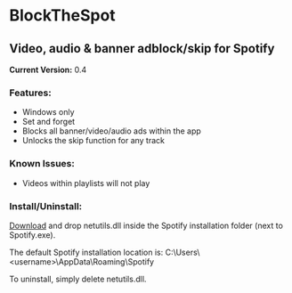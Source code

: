 # BlockTheSpot

## Video, audio & banner adblock/skip for Spotify

**Current Version:** 0.4

### Features:
* Windows only
* Set and forget
* Blocks all banner/video/audio ads within the app
* Unlocks the skip function for any track

### Known Issues:
* Videos within playlists will not play

### Install/Uninstall:
[Download](https://github.com/master131/BlockTheSpot/raw/master/netutils.dll) and drop netutils.dll inside the Spotify installation folder (next to Spotify.exe).

The default Spotify installation location is: C:\Users&#92;&lt;username&gt;\AppData\Roaming\Spotify

To uninstall, simply delete netutils.dll.
